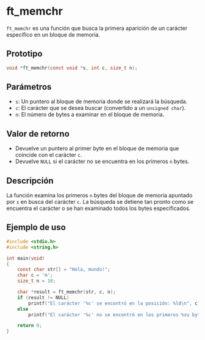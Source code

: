 # ft_memchr
`ft_memchr` es una función que busca la primera aparición de un carácter específico en un bloque de memoria.

## Prototipo
```c
void *ft_memchr(const void *s, int c, size_t n);
```

## Parámetros
- `s`: Un puntero al bloque de memoria donde se realizará la búsqueda.
- `c`: El carácter que se desea buscar (convertido a un `unsigned char`).
- `n`: El número de bytes a examinar en el bloque de memoria.

## Valor de retorno
- Devuelve un puntero al primer byte en el bloque de memoria que coincide con el carácter `c`.
- Devuelve `NULL` si el carácter no se encuentra en los primeros `n` bytes.

## Descripción
La función examina los primeros `n` bytes del bloque de memoria apuntado por `s` en busca del carácter `c`. La búsqueda se detiene tan pronto como se encuentra el carácter o se han examinado todos los bytes especificados.

## Ejemplo de uso
```c
#include <stdio.h>
#include <string.h>

int main(void)
{
    const char str[] = "Hola, mundo!";
    char c = 'm';
    size_t n = 10;

    char *result = ft_memchr(str, c, n);
    if (result != NULL)
        printf("El carácter '%c' se encontró en la posición: %ld\n", c, result - str);
    else
        printf("El carácter '%c' no se encontró en los primeros %zu bytes.\n", c, n);

    return 0;
}
```